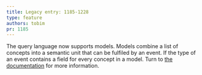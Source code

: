 ```yaml
---
title: Legacy entry: 1185-1228
type: feature
authors: tobim
pr: 1185
---
```


The query language now supports models. Models combine a list of concepts into a
semantic unit that can be fulfiled by an event. If the type of an event contains
a field for every concept in a model. Turn to [the
documentation](https://vast.io/docs/understand/data-model/taxonomies#models)
for more information.
